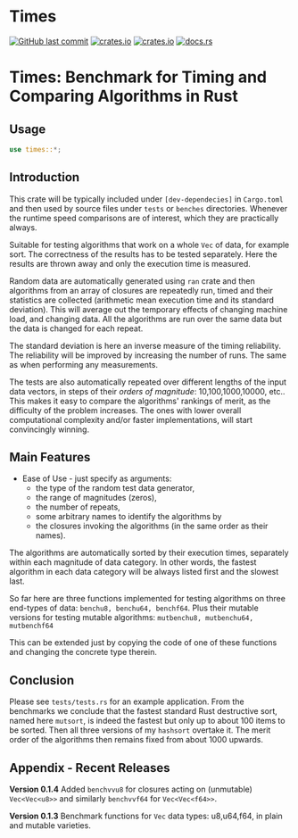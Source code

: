 # Times

[<img alt="GitHub last commit" src="https://img.shields.io/github/last-commit/liborty/times/HEAD?logo=github">](https://github.com/liborty/times)
[<img alt="crates.io" src="https://img.shields.io/crates/v/times?logo=rust">](https://crates.io/crates/times)
[<img alt="crates.io" src="https://img.shields.io/crates/d/times?logo=rust">](https://crates.io/crates/times)
[<img alt="docs.rs" src="https://img.shields.io/docsrs/times?logo=rust">](https://docs.rs/times)

# Times: Benchmark for Timing and Comparing Algorithms in Rust

## Usage

```rust
use times::*;
```

## Introduction

This crate will be typically included under `[dev-dependecies]` in `Cargo.toml` and then used by source files under `tests` or `benches` directories. Whenever the runtime speed comparisons are of interest, which they are practically always.

Suitable for testing algorithms that work on a whole `Vec` of data, for example sort. The correctness of the results has to be tested separately. Here the results are thrown away and only the execution time is measured.

Random data are automatically generated using `ran` crate and then algorithms from an array of closures are repeatedly run, timed and their statistics are collected (arithmetic mean execution time and its standard deviation). This will average out the temporary effects of changing machine load, and changing data. All the algorithms are run over the same data but the data is changed for each repeat.

The standard deviation is here an inverse measure of the timing reliability. The reliability will be improved by increasing the number of runs. The same as when performing  any measurements.

The tests are also automatically repeated over different lengths of the input data vectors, in steps of their *orders of magnitude*: 10,100,1000,10000, etc.. This makes it easy to compare the algorithms' rankings of merit, as the difficulty of the problem increases. The ones with lower overall computational complexity and/or faster implementations, will start convincingly winning.

## Main Features

* Ease of Use - just specify as arguments:
  * the type of the random test data generator,
  * the range of magnitudes (zeros),
  * the number of repeats,
  * some arbitrary names to identify the algorithms by
  * the closures invoking the algorithms (in the same order as their names).

The algorithms are automatically sorted by their execution times, separately within each magnitude of data category. In other words, the fastest algorithm in each data category will be always listed first and the slowest last.

So far here are three functions implemented for testing algorithms on three end-types of data: `benchu8, benchu64, benchf64`. Plus their mutable versions for testing mutable algorithms: `mutbenchu8, mutbenchu64, mutbenchf64`

This can be extended just by copying the code of one of these functions and changing the concrete type therein.

## Conclusion

Please see `tests/tests.rs` for an example application. From the benchmarks we conclude that the fastest standard Rust destructive sort, named here `mutsort`, is indeed the fastest but only up to about 100 items to be sorted. Then all three versions of my `hashsort` overtake it. The merit order of the algorithms then remains fixed from about 1000 upwards.

## Appendix - Recent Releases

**Version 0.1.4** Added `benchvvu8` for closures acting on (unmutable) `Vec<Vec<u8>>` and similarly `benchvvf64` for `Vec<Vec<f64>>`.

**Version 0.1.3** Benchmark functions for `Vec` data types: u8,u64,f64, in plain and mutable varieties.